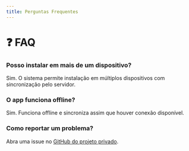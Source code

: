 ```yaml
---
title: Perguntas Frequentes
---
```


# ❓ FAQ

### Posso instalar em mais de um dispositivo?

Sim. O sistema permite instalação em múltiplos dispositivos com sincronização pelo servidor.

### O app funciona offline?

Sim. Funciona offline e sincroniza assim que houver conexão disponível.

### Como reportar um problema?

Abra uma issue no [GitHub do projeto privado](https://github.com/seu-usuario/RistoreMobile).

